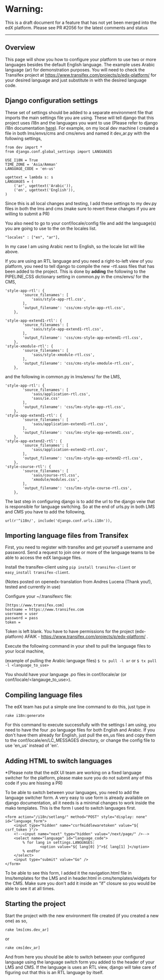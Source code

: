 # Warning:
This is a draft document for a feature that has not yet been merged into the edX platform.
Please see PR #2056 for the latest comments and status
***
## Overview

This page will show you how to configure your platform to use two or more languages besides the default English language. The example uses Arabic language (ar) for demonstration purposes. You will need to check the Transifex project at https://www.transifex.com/projects/p/edx-platform/ for your desired language and just substitute in with the desired language code.


## Django configuration settings

These set of settings should be added to a separate environment file that imports the main settings file you are using. These will tell django that this project uses i18n and the languages you want to use (Please refer to django i18n documentation [here](https://docs.djangoproject.com/en/1.4/topics/i18n/translation/)). For example, on my local dev machine I created a file in both lms/envs/cms and cms/envs and named it dev_ar.py with the following settings,
```
from dev import *
from django.conf.global_settings import LANGUAGES

USE_I18N = True
TIME_ZONE = 'Asia/Amman'
LANGUAGE_CODE = 'en-us'

ugettext = lambda s: s
LANGUAGES = (
    ('ar', ugettext('Arabic')),
    ('en', ugettext('English')),
)
```

Since this is all local changes and testing, I add these settings to my dev.py files in both the lms and cms (make sure to revert these changes if you are willing to submit a PR)

You also need to go to your conf/locale/config file and add the language(s) you are going to use to the on the locales list.

`"locales" : ["en", "ar"],`

In my case I am using Arabic next to English, so the locale list will like above.

If you are using an RTL language and you need a right-to-left view of you platform, you need to tell django to compile the new -rtl.sass files that has been added to the project. This is done by **adding** the following to the PIPELINE_CSS dictionary setting in common.py in the cms/envs/ for the CMS,
```
'style-app-rtl': {
        'source_filenames': [
            'sass/style-app-rtl.css',
        ],
        'output_filename': 'css/cms-style-app-rtl.css',
    },

'style-app-extend1-rtl': {
        'source_filenames': [
            'sass/style-app-extend1-rtl.css',
        ],
        'output_filename': 'css/cms-style-app-extend1-rtl.css',
    },
'style-xmodule-rtl': {
        'source_filenames': [
            'sass/style-xmodule-rtl.css',
        ],
        'output_filename': 'css/cms-style-xmodule-rtl.css',
    },
```
and the following in common.py in lms/envs/ for the LMS,
```
'style-app-rtl': {
        'source_filenames': [
            'sass/application-rtl.css',
            'sass/ie.css'
        ],
        'output_filename': 'css/lms-style-app-rtl.css',
    },
'style-app-extend1-rtl': {
        'source_filenames': [
            'sass/application-extend1-rtl.css',
        ],
        'output_filename': 'css/lms-style-app-extend1.css',
    },
'style-app-extend2-rtl': {
        'source_filenames': [
            'sass/application-extend2-rtl.css',
        ],
        'output_filename': 'css/lms-style-app-extend2-rtl.css',
    },
'style-course-rtl': {
        'source_filenames': [
            'sass/course-rtl.css',
            'xmodule/modules.css',
        ],
        'output_filename': 'css/lms-style-course-rtl.css',
    },
```
The last step in configuring django is to add the url to the django veiw that is responsible for language switching. So at the end of urls.py in both LMS and CMS you have to add the following,

`url(r'^i18n/', include('django.conf.urls.i18n')),`


## Importing language files from Transifex

First, you need to register with transifex and get yourself a username and password. Send a request to join one or more of the language teams to be able to access the edX language files.

Install the transifex-client using `pip install transifex-client` or `easy_install transifex-client`. 

(Notes posted on openedx-translation from Andres Lucena (Thank you!), tested and currently in use)

Configure your  ~/.transifexrc file:
```
[https://www.transifex.com]
hostname = https://www.transifex.com
username = user
password = pass
token =
```
Token is left blank. You have to have permissions for the project (edx-platform) AFAIK - https://www.transifex.com/projects/p/edx-platform/ .

Execute the following command in your shell to pull the language files to your local machine,

(example of pulling the Arabic language files)
`$ tx pull -l ar`
or 
`$ tx pull -l <language_to_use>`

You should have your language .po files in conf/locale/ar (or conf/locale/<langauge_to_use>).



## Compiling language files

The edX team has put a simple one line command to do this, just type in 

`rake i18n:generate`

For this command to execute successfully with the settings I am using, you need to have the four .po language files for both English and Arabic. If you don't have them already for English, just pull the en_us files and copy them to the conf/locale/en/LC_MESSAGES directory, or change the config file to use 'en_us' instead of 'en'.



## Adding HTML to switch languages

*(Please note that the edX UI team are working on a fixed language switcher for the platform, please make sure you do not submit any of this code if you are hissing a PR)

To be able to switch between your languages, you need to add the language switcher form. A very easy to use form is already available on django documentation, all it needs is a minimal changes to work inside the mako templates. This is the form I used to switch languages first.
```
<form action="/i18n/setlang/" method="POST" style="display: none" id="language_form">
    <input type="hidden" name="csrfmiddlewaretoken" value="${ csrf_token }"/>
    <!--<input name="next" type="hidden" value="/next/page/" />-->
    <select name="language" id="language_code">
        % for lang in settings.LANGUAGES:
                <option value="${ lang[0] }">${ lang[1] }</option>
        % endfor
    </select>
    <input type="submit" value="Go" />
</form>
```
To be able to see this form, I added it the navigation.html file in lms/templates for the LMS and in header.html in cms/templates/widgets for the CMS. Make sure you don't add it inside an “if” closure so you would be able to see it at all times.


## Starting the project

Start the project with the new environment file created (if you created a new one) as so,

`rake lms[cms.dev_ar]`

or 

`rake cms[dev_ar]`

And from here you should be able to switch between your configured language using the language switch form you added to the header of your LMS and CMS. If the language is uses an RTL view, django will take care of figuring out that this is an RTL language by itself.